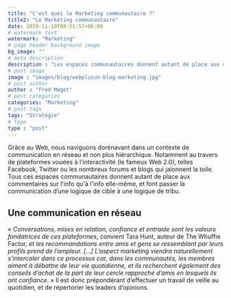 ```yaml
---
title: "C'est quoi le Marketing communautaire ?"
title2: "Le Marketing communautaire"
date: 2019-11-10T09:51:57+06:00
# watermark text
watermark: "Marketing"
# page header background image
bg_image: ""
# meta description
description : "Les espaces communautaires donnent autant de place aux commentaires sur l&#39;info qu&#39;à l&#39;info elle-même, et font passer la communication d’une logique de cible à une logique de tribu."
# post image
image : "images/blog/webplusun-blog-marketing.jpg"
# post author
author : "Fred Maget"
# post categories
categories: "Marketing"
# post tags
tags: "Stratégie"
# type
type : "post"
---
```


Grâce au Web, nous naviguons dorénavant dans un contexte de communication en réseau et non plus hiérarchique. Notamment au travers de plateformes vouées à l’interactivité (le fameux Web 2.0), telles Facebook, Twitter ou les nombreux forums et blogs qui jalonnent la toile. Tous ces espaces communautaires donnent autant de place aux commentaires sur l'info qu'à l'info elle-même, et font passer la communication d’une logique de cible à une logique de tribu.

## Une communication en réseau

« *Conversations, mises en relation, confiance et entraide sont les valeurs fondatrices de ces plateformes*, convient Tara Hunt, auteur de The Whuffie Factor, *et les recommandations entre amis et gens se ressemblant par leurs profils prend de l’ampleur. […] L’aspect marketing viendra naturellement s’intercaler dans ce processus car, dans les communautés, les membres aiment à débattre de leur vie quotidienne, et ils recherchent également des conseils d’achat de la part de leur cercle rapproché d’amis en lesquels ils ont confiance.* » Il est donc prépondérant d’effectuer un travail de veille au quotidien, et de répertorier les leaders d’opinions.

